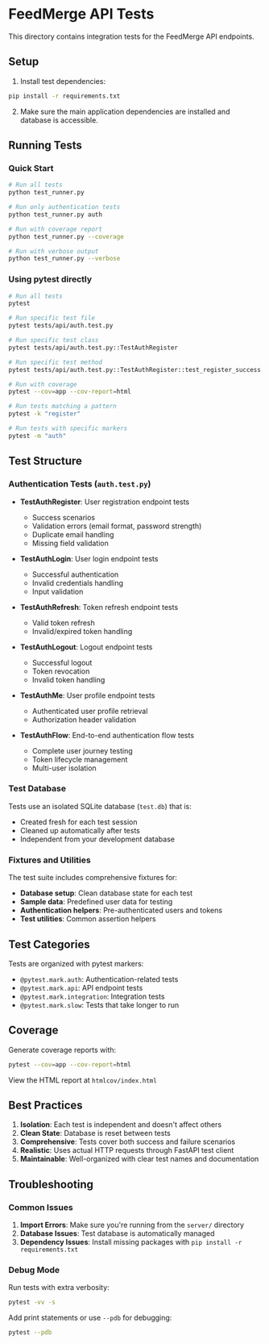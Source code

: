 # FeedMerge API Tests

This directory contains integration tests for the FeedMerge API endpoints.

## Setup

1. Install test dependencies:
```bash
pip install -r requirements.txt
```

2. Make sure the main application dependencies are installed and database is accessible.

## Running Tests

### Quick Start
```bash
# Run all tests
python test_runner.py

# Run only authentication tests
python test_runner.py auth

# Run with coverage report
python test_runner.py --coverage

# Run with verbose output
python test_runner.py --verbose
```

### Using pytest directly
```bash
# Run all tests
pytest

# Run specific test file
pytest tests/api/auth.test.py

# Run specific test class
pytest tests/api/auth.test.py::TestAuthRegister

# Run specific test method
pytest tests/api/auth.test.py::TestAuthRegister::test_register_success

# Run with coverage
pytest --cov=app --cov-report=html

# Run tests matching a pattern
pytest -k "register"

# Run tests with specific markers
pytest -m "auth"
```

## Test Structure

### Authentication Tests (`auth.test.py`)
- **TestAuthRegister**: User registration endpoint tests
  - Success scenarios
  - Validation errors (email format, password strength)
  - Duplicate email handling
  - Missing field validation

- **TestAuthLogin**: User login endpoint tests
  - Successful authentication
  - Invalid credentials handling
  - Input validation

- **TestAuthRefresh**: Token refresh endpoint tests
  - Valid token refresh
  - Invalid/expired token handling

- **TestAuthLogout**: Logout endpoint tests
  - Successful logout
  - Token revocation
  - Invalid token handling

- **TestAuthMe**: User profile endpoint tests
  - Authenticated user profile retrieval
  - Authorization header validation

- **TestAuthFlow**: End-to-end authentication flow tests
  - Complete user journey testing
  - Token lifecycle management
  - Multi-user isolation

### Test Database

Tests use an isolated SQLite database (`test.db`) that is:
- Created fresh for each test session
- Cleaned up automatically after tests
- Independent from your development database

### Fixtures and Utilities

The test suite includes comprehensive fixtures for:
- **Database setup**: Clean database state for each test
- **Sample data**: Predefined user data for testing
- **Authentication helpers**: Pre-authenticated users and tokens
- **Test utilities**: Common assertion helpers

## Test Categories

Tests are organized with pytest markers:
- `@pytest.mark.auth`: Authentication-related tests
- `@pytest.mark.api`: API endpoint tests
- `@pytest.mark.integration`: Integration tests
- `@pytest.mark.slow`: Tests that take longer to run

## Coverage

Generate coverage reports with:
```bash
pytest --cov=app --cov-report=html
```

View the HTML report at `htmlcov/index.html`

## Best Practices

1. **Isolation**: Each test is independent and doesn't affect others
2. **Clean State**: Database is reset between tests
3. **Comprehensive**: Tests cover both success and failure scenarios
4. **Realistic**: Uses actual HTTP requests through FastAPI test client
5. **Maintainable**: Well-organized with clear test names and documentation

## Troubleshooting

### Common Issues

1. **Import Errors**: Make sure you're running from the `server/` directory
2. **Database Issues**: Test database is automatically managed
3. **Dependency Issues**: Install missing packages with `pip install -r requirements.txt`

### Debug Mode
Run tests with extra verbosity:
```bash
pytest -vv -s
```

Add print statements or use `--pdb` for debugging:
```bash
pytest --pdb
``` 